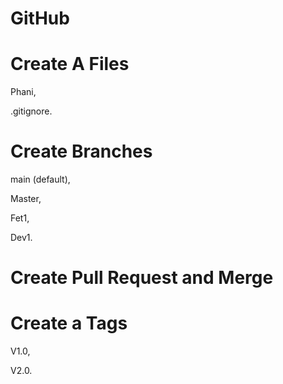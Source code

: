 # GitHub


# Create A Files

Phani,

.gitignore.


# Create Branches

main (default),

Master,

Fet1,

Dev1.


# Create Pull Request and Merge


# Create a Tags

V1.0,

V2.0.
